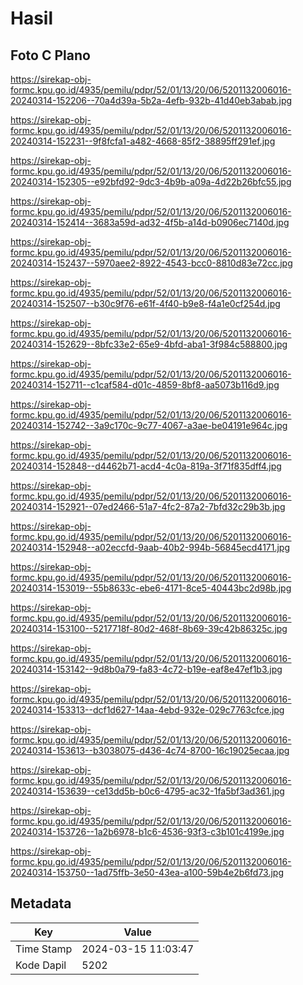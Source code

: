 # Hasil

## Foto C Plano

https://sirekap-obj-formc.kpu.go.id/4935/pemilu/pdpr/52/01/13/20/06/5201132006016-20240314-152206--70a4d39a-5b2a-4efb-932b-41d40eb3abab.jpg

https://sirekap-obj-formc.kpu.go.id/4935/pemilu/pdpr/52/01/13/20/06/5201132006016-20240314-152231--9f8fcfa1-a482-4668-85f2-38895ff291ef.jpg

https://sirekap-obj-formc.kpu.go.id/4935/pemilu/pdpr/52/01/13/20/06/5201132006016-20240314-152305--e92bfd92-9dc3-4b9b-a09a-4d22b26bfc55.jpg

https://sirekap-obj-formc.kpu.go.id/4935/pemilu/pdpr/52/01/13/20/06/5201132006016-20240314-152414--3683a59d-ad32-4f5b-a14d-b0906ec7140d.jpg

https://sirekap-obj-formc.kpu.go.id/4935/pemilu/pdpr/52/01/13/20/06/5201132006016-20240314-152437--5970aee2-8922-4543-bcc0-8810d83e72cc.jpg

https://sirekap-obj-formc.kpu.go.id/4935/pemilu/pdpr/52/01/13/20/06/5201132006016-20240314-152507--b30c9f76-e61f-4f40-b9e8-f4a1e0cf254d.jpg

https://sirekap-obj-formc.kpu.go.id/4935/pemilu/pdpr/52/01/13/20/06/5201132006016-20240314-152629--8bfc33e2-65e9-4bfd-aba1-3f984c588800.jpg

https://sirekap-obj-formc.kpu.go.id/4935/pemilu/pdpr/52/01/13/20/06/5201132006016-20240314-152711--c1caf584-d01c-4859-8bf8-aa5073b116d9.jpg

https://sirekap-obj-formc.kpu.go.id/4935/pemilu/pdpr/52/01/13/20/06/5201132006016-20240314-152742--3a9c170c-9c77-4067-a3ae-be04191e964c.jpg

https://sirekap-obj-formc.kpu.go.id/4935/pemilu/pdpr/52/01/13/20/06/5201132006016-20240314-152848--d4462b71-acd4-4c0a-819a-3f71f835dff4.jpg

https://sirekap-obj-formc.kpu.go.id/4935/pemilu/pdpr/52/01/13/20/06/5201132006016-20240314-152921--07ed2466-51a7-4fc2-87a2-7bfd32c29b3b.jpg

https://sirekap-obj-formc.kpu.go.id/4935/pemilu/pdpr/52/01/13/20/06/5201132006016-20240314-152948--a02eccfd-9aab-40b2-994b-56845ecd4171.jpg

https://sirekap-obj-formc.kpu.go.id/4935/pemilu/pdpr/52/01/13/20/06/5201132006016-20240314-153019--55b8633c-ebe6-4171-8ce5-40443bc2d98b.jpg

https://sirekap-obj-formc.kpu.go.id/4935/pemilu/pdpr/52/01/13/20/06/5201132006016-20240314-153100--5217718f-80d2-468f-8b69-39c42b86325c.jpg

https://sirekap-obj-formc.kpu.go.id/4935/pemilu/pdpr/52/01/13/20/06/5201132006016-20240314-153142--9d8b0a79-fa83-4c72-b19e-eaf8e47ef1b3.jpg

https://sirekap-obj-formc.kpu.go.id/4935/pemilu/pdpr/52/01/13/20/06/5201132006016-20240314-153313--dcf1d627-14aa-4ebd-932e-029c7763cfce.jpg

https://sirekap-obj-formc.kpu.go.id/4935/pemilu/pdpr/52/01/13/20/06/5201132006016-20240314-153613--b3038075-d436-4c74-8700-16c19025ecaa.jpg

https://sirekap-obj-formc.kpu.go.id/4935/pemilu/pdpr/52/01/13/20/06/5201132006016-20240314-153639--ce13dd5b-b0c6-4795-ac32-1fa5bf3ad361.jpg

https://sirekap-obj-formc.kpu.go.id/4935/pemilu/pdpr/52/01/13/20/06/5201132006016-20240314-153726--1a2b6978-b1c6-4536-93f3-c3b101c4199e.jpg

https://sirekap-obj-formc.kpu.go.id/4935/pemilu/pdpr/52/01/13/20/06/5201132006016-20240314-153750--1ad75ffb-3e50-43ea-a100-59b4e2b6fd73.jpg


## Metadata

| Key        | Value               |
| ---------- | ------------------- |
| Time Stamp | 2024-03-15 11:03:47 |
| Kode Dapil | 5202                |




